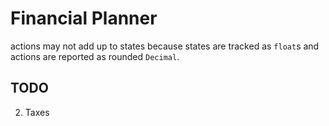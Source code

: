 # Financial Planner

actions may not add up to states because states are
tracked as `float`s and actions are reported as rounded
`Decimal`.

## TODO

2. Taxes